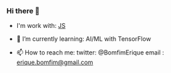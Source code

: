 ### Hi there 👋

- I'm work with:
[JS](https://github.com/eriquebomfim/eriquebomfim/blob/main/images/javascript.png)

- 🌱 I’m currently learning: 
AI/ML with TensorFlow

- 📫 How to reach me:
twitter: @BomfimErique
email  : erique.bomfim@gmail.com


<!--
**eriquebomfim/eriquebomfim** is a ✨ _special_ ✨ repository because its `README.md` (this file) appears on your GitHub profile.

Here are some ideas to get you started:

- 🔭 I’m currently working on ...
- 🌱 I’m currently learning ...
- 👯 I’m looking to collaborate on ...
- 🤔 I’m looking for help with ...
- 💬 Ask me about ...
- 📫 How to reach me: ...
- 😄 Pronouns: ...
- ⚡ Fun fact: ...
-->


